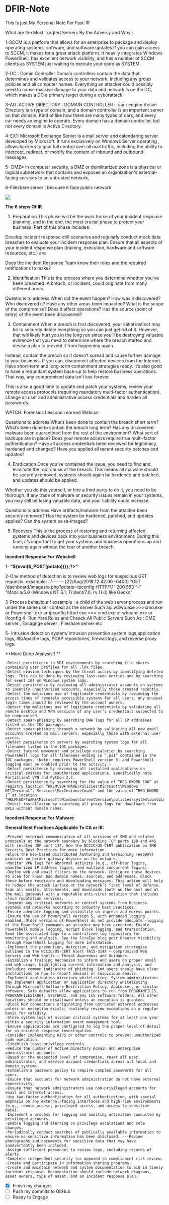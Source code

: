 # DFIR-Note
This Is just My Personal Note For Fast-IR


What are the Most Tragted Servers By the Adversy and Why :

1-SCCM is a platform that allows for an enterprise to package and deploy operating systems, software, and software updates.If you can gain access to SCCM, it makes for a great attack platform. It heavily integrates Windows PowerShell, has excellent network visibility, and has a number of SCCM clients as SYSTEM just waiting to execute your code as SYSTEM.



2-DC : Domin Controller 
Domain controllers contain the data that determines and validates access to your network, including any group policies and all computer names. Everything an attacker could possibly need to cause massive damage to your data and network is on the DC, which makes a DC a primary target during a cyberattack.

3-AD :ACTIVE DIRECTORY : DOMAIN CONTROLLER :: car : engine
Active Directory is a type of domain, and a domain controller is an important server on that domain. Kind of like how there are many types of cars, and every car needs an engine to operate. Every domain has a domain controller, but not every domain is Active Directory.

4-EX1: Microsoft Exchange Server is a mail server and calendaring server developed by Microsoft. It runs exclusively on Windows Server operating , allows hackers to gain full control over all mail traffic, including the ability to intercept, redirect, or modify the content of inbound and outbound messages. 

5- DMZ= In computer security, a DMZ or demilitarized zone is a physical or logical subnetwork that contains and exposes an organization's external-facing services to an untrusted network,

6-Fileshare server : becouse it face public network 

![](https://www.vmray.com/analyses/rtf-doc-cve-exploit-analysis/report/process_graph.svg)

**The 6 steps Of IR**

1. Preparation
This phase will be the work horse of your incident response planning, and in the end, the most crucial phase to protect your business. Part of this phase includes:

Develop incident response drill scenarios and regularly conduct mock data breaches to evaluate your incident response plan.
Ensure that all aspects of your incident response plan (training, execution, hardware and software resources, etc.) are 

Does the Incident Response Team know their roles and the required notifications to make?



2. Identification
This is the process where you determine whether you’ve been breached. A breach, or incident, could originate from many different areas.

 Questions to address 
When did the event happen?
How was it discovered?
Who discovered it?
Have any other areas been impacted?
What is the scope of the compromise?
Does it affect operations?
Has the source (point of entry) of the event been discovered?



3. Containment
When a breach is first discovered, your initial instinct may be to securely delete everything so you can just get rid of it. However, that will likely hurt you in the long run since you’ll be destroying valuable evidence that you need to determine where the breach started and devise a plan to prevent it from happening again.

Instead, contain the breach so it doesn’t spread and cause further damage to your business. If you can, disconnect affected devices from the Internet. Have short-term and long-term containment strategies ready. It’s also good to have a redundant system back-up to help restore business operations. That way, any compromised data isn’t lost forever.

This is also a good time to update and patch your systems, review your remote access protocols (requiring mandatory multi-factor authentication), change all user and administrative access credentials and harden all passwords.

WATCH: Forensics Lessons Learned Webinar

 Questions to address 
What’s been done to contain the breach short term?
What’s been done to contain the breach long term?
Has any discovered malware been quarantined from the rest of the environment?
What sort of backups are in place?
Does your remote access require true multi-factor authentication?
Have all access credentials been reviewed for legitimacy, hardened and changed?
Have you applied all recent security patches and updates?



4. Eradication
Once you’ve contained the issue, you need to find and eliminate the root cause of the breach. This means all malware should be securely removed, systems should again be hardened and patched, and updates should be applied.

Whether you do this yourself, or hire a third party to do it, you need to be thorough. If any trace of malware or security issues remain in your systems, you may still be losing valuable data, and your liability could increase.

 Questions to address 
Have artifacts/malware from the attacker been securely removed?
Has the system be hardened, patched, and updates applied?
Can the system be re-imaged?


5. Recovery
This is the process of restoring and returning affected systems and devices back into your business environment. During this time, it’s important to get your systems and business operations up and running again without the fear of another breach.


**Incedent Response For Webshell**

1- **"${eval($_POST[potato])}};?>"**

2-One method of detection is to review web logs for suspicious GET requests. 
     exsample: ::1 — — [22/Aug/2018:12:42:00 -0400] “GET /dashboard/images/a.php?potato=ipconfig HTTP/1.1” 200 553 “-”       “Mozilla/5.0 (Windows NT 6.1; Trident/7.0; rv:11.0) like Gecko”

3-Process behaviour ! 
    exsample : a child of the web server process and run under the same user context as the server 
    Such as: w3wp.exe >>>cmd.exe or Powershell.exe or ipconfig
            httpd.exe >>> cmd.exe or whoami.exe or ifconfig
4- Run Yara Rules and Cheack All Public Servers Such As : DMZ server , Excagnge server , Fileshare server etc 

5- intrusion detection system/ intrusion prevention system logs,application logs, IIS/Apache logs, PCAP repositories, firewall logs, and reverse proxy logs.

**More Deep Analysis:! **
```
-Detect persistence in VDI environments by searching file shares containing user profiles for all .lnk files.
-Detect evasion techniques by the threat actors by identifying deleted logs. This can be done by reviewing last-seen entries and by searching for event 104 on Windows system logs.
-Detect persistence by reviewing all administrator accounts on systems to identify unauthorized accounts, especially those created recently.
-Detect the malicious use of legitimate credentials by reviewing the access times of remotely accessible systems for all users. Any unusual login times should be reviewed by the account owners.
-Detect the malicious use of legitimate credentials by validating all remote desktop and VPN sessions of any user’s credentials suspected to be compromised.
-Detect spear-phishing by searching OWA logs for all IP addresses listed in the IOC packages.
-Detect spear-phishing through a network by validating all new email accounts created on mail servers, especially those with external user access.
-Detect persistence on servers by searching system logs for all filenames listed in the IOC packages.
-Detect lateral movement and privilege escalation by searching PowerShell logs for all filenames ending in “.ps1” contained in the IOC packages. (Note: requires PowerShell version 5, and PowerShell logging must be enabled prior to the activity.)
-Detect persistence by reviewing all installed applications on critical systems for unauthorized applications, specifically note FortiClient VPN and Python 2.7.
-Detect persistence by searching for the value of “REG_DWORD 100” at registry location “HKLM\SOFTWARE\Policies\Microsoft\Windows NT\Terminal”. Services\MaxInstanceCount” and the value of “REG_DWORD 1” at location “HKLM\SOFTWARE\Microsoft\Windows\CurrentVersion\policies\system\dontdisplaylastusername”.
-Detect installation by searching all proxy logs for downloads from URIs without domain names.
```
**Incedent Response For Malware**


 
 
 **General Best Practices Applicable To CA or IR:**
 
 ```
-Prevent external communication of all versions of SMB and related protocols at the network boundary by blocking TCP ports 139 and 445 with related UDP port 137. See the NCCIC/US-CERT publication on SMB Security Best Practices for more information.
-Block the Web-based Distributed Authoring and Versioning (WebDAV) protocol on border gateway devices on the network.
-Monitor VPN logs for abnormal activity (e.g., off-hour logins, unauthorized IP address logins, and multiple concurrent logins).
-Deploy web and email filters on the network. Configure these devices to scan for known bad domain names, sources, and addresses; block these before receiving and downloading messages. This action will help to reduce the attack surface at the network’s first level of defense. Scan all emails, attachments, and downloads (both on the host and at the mail gateway) with a reputable anti-virus solution that includes cloud reputation services.
-Segment any critical networks or control systems from business systems and networks according to industry best practices.
-Ensure adequate logging and visibility on ingress and egress points.
-Ensure the use of PowerShell version 5, with enhanced logging enabled. Older versions of PowerShell do not provide adequate -logging of the PowerShell commands an attacker may have executed. Enable PowerShell module logging, script block logging, and transcription. Send the associated logs to a centralized log repository for monitoring and analysis. See the FireEye blog post Greater Visibility through PowerShell Logging for more information.
-Implement the prevention, detection, and mitigation strategies outlined in the NCCIC/US-CERT Alert TA15-314A – Compromised Web Servers and Web Shells – Threat Awareness and Guidance.
-Establish a training mechanism to inform end users on proper email and web usage, highlighting current information and analysis, and including common indicators of phishing. End users should have clear instructions on how to report unusual or suspicious emails.
-Implement application directory whitelisting. System administrators may implement application or application directory whitelisting through Microsoft Software Restriction Policy, AppLocker, or similar software. Safe defaults allow applications to run from PROGRAMFILES, PROGRAMFILES(X86), SYSTEM32, and any ICS software folders. All other locations should be disallowed unless an exception is granted.
-Block RDP connections originating from untrusted external addresses unless an exception exists; routinely review exceptions on a regular basis for validity.
-Store system logs of mission critical systems for at least one year within a security information event management tool.
-Ensure applications are configured to log the proper level of detail for an incident response investigation.
-Consider implementing HIPS or other controls to prevent unauthorized code execution.
-Establish least-privilege controls.
-Reduce the number of Active Directory domain and enterprise administrator accounts.
-Based on the suspected level of compromise, reset all user, administrator, and service account credentials across all local and domain systems.
-Establish a password policy to require complex passwords for all users.
-Ensure that accounts for network administration do not have external connectivity.
-Ensure that network administrators use non-privileged accounts for email and Internet access.
-Use two-factor authentication for all authentication, with special emphasis on any external-facing interfaces and high-risk environments (e.g., remote access, privileged access, and access to sensitive data).
-Implement a process for logging and auditing activities conducted by privileged accounts.
-Enable logging and alerting on privilege escalations and role changes.
-Periodically conduct searches of publically available information to ensure no sensitive information has been disclosed. ---Review photographs and documents for sensitive data that may have inadvertently been included.
-Assign sufficient personnel to review logs, including records of alerts.
-Complete independent security (as opposed to compliance) risk review.
-Create and participate in information sharing programs.
-Create and maintain network and system documentation to aid in timely incident response. Documentation should include network diagrams, asset owners, type of asset, and an incident response plan.
 ```


- [x] Finish my changes
- [ ] Push my commits to GitHub
- [ ] Ready to Engage 
